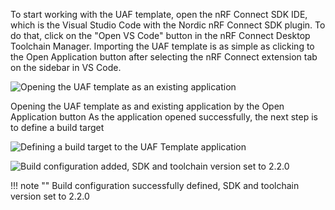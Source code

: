 To start working with the UAF template, open the nRF Connect SDK IDE, which is the Visual Studio Code with the Nordic nRF Connect SDK plugin.
To do that, click on the "Open VS Code" button in the nRF Connect Desktop Toolchain Manager.
Importing the UAF template is as simple as clicking to the Open Application button after selecting the nRF Connect extension tab on the sidebar in VS Code.

![Opening the UAF template as an existing application](./resources/vscode_nrf_extension_open_application.png)

Opening the UAF template as and existing application by the Open Application button
As the application opened successfully, the next step is to define a build target

![Defining a build target to the UAF Template application](./resources/build_config_vscode_nrf_extension.png)

![Build configuration added, SDK and toolchain version set to 2.2.0](./resources/vscode_nrf_connect_plugin_uaf_temple.png)

!!! note ""
    Build configuration successfully defined, SDK and toolchain version set to 2.2.0


